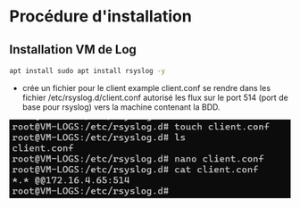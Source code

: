 # Procédure d'installation
## Installation VM de Log

```bash
apt install sudo apt install rsyslog -y
```
* crée un fichier pour le client example client.conf 
  se rendre dans les fichier /etc/rsyslog.d/client.conf autorisé les flux sur le port 514 (port de base pour rsyslog) vers la machine contenant la BDD.

![alt text](image-1.png)

